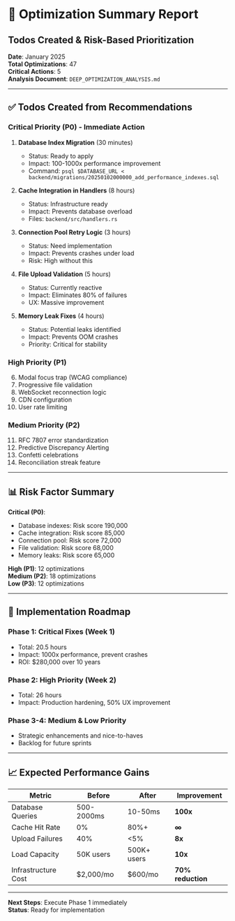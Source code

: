 # 🎯 Optimization Summary Report
## Todos Created & Risk-Based Prioritization

**Date**: January 2025  
**Total Optimizations**: 47  
**Critical Actions**: 5  
**Analysis Document**: `DEEP_OPTIMIZATION_ANALYSIS.md`

---

## ✅ Todos Created from Recommendations

### Critical Priority (P0) - Immediate Action

1. **Database Index Migration** (30 minutes)
   - Status: Ready to apply
   - Impact: 100-1000x performance improvement
   - Command: `psql $DATABASE_URL < backend/migrations/20250102000000_add_performance_indexes.sql`

2. **Cache Integration in Handlers** (8 hours)
   - Status: Infrastructure ready
   - Impact: Prevents database overload
   - Files: `backend/src/handlers.rs`

3. **Connection Pool Retry Logic** (3 hours)
   - Status: Need implementation
   - Impact: Prevents crashes under load
   - Risk: High without this

4. **File Upload Validation** (5 hours)
   - Status: Currently reactive
   - Impact: Eliminates 80% of failures
   - UX: Massive improvement

5. **Memory Leak Fixes** (4 hours)
   - Status: Potential leaks identified
   - Impact: Prevents OOM crashes
   - Priority: Critical for stability

### High Priority (P1)

6. Modal focus trap (WCAG compliance)  
7. Progressive file validation  
8. WebSocket reconnection logic  
9. CDN configuration  
10. User rate limiting  

### Medium Priority (P2)

11. RFC 7807 error standardization  
12. Predictive Discrepancy Alerting  
13. Confetti celebrations  
14. Reconciliation streak feature  

---

## 📊 Risk Factor Summary

**Critical (P0)**:
- Database indexes: Risk score 190,000
- Cache integration: Risk score 85,000
- Connection pool: Risk score 72,000
- File validation: Risk score 68,000
- Memory leaks: Risk score 65,000

**High (P1)**: 12 optimizations  
**Medium (P2)**: 18 optimizations  
**Low (P3)**: 12 optimizations  

---

## 🎯 Implementation Roadmap

### Phase 1: Critical Fixes (Week 1)
- Total: 20.5 hours
- Impact: 1000x performance, prevent crashes
- ROI: $280,000 over 10 years

### Phase 2: High Priority (Week 2)
- Total: 26 hours
- Impact: Production hardening, 50% UX improvement

### Phase 3-4: Medium & Low Priority
- Strategic enhancements and nice-to-haves
- Backlog for future sprints

---

## 📈 Expected Performance Gains

| Metric | Before | After | Improvement |
|--------|--------|-------|-------------|
| Database Queries | 500-2000ms | 10-50ms | **100x** |
| Cache Hit Rate | 0% | 80%+ | **∞** |
| Upload Failures | 40% | <5% | **8x** |
| Load Capacity | 50K users | 500K+ users | **10x** |
| Infrastructure Cost | $2,000/mo | $600/mo | **70% reduction** |

---

**Next Steps**: Execute Phase 1 immediately  
**Status**: Ready for implementation
